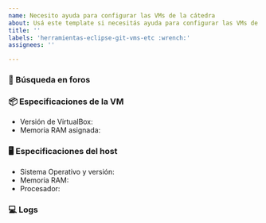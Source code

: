 ```yaml
---
name: Necesito ayuda para configurar las VMs de la cátedra
about: Usá este template si necesitás ayuda para configurar las VMs de la cátedra.
title: ''
labels: 'herramientas-eclipse-git-vms-etc :wrench:'
assignees: ''

---
```


<!--
Contanos cuál es el contexto de tu duda o problema. No olvides buscar primero en el buscador de issues por si la duda ya fue resuelta antes. Si no se resuelve tu duda pero creés que el issue está relacionado, podés citarlo con un #. ¿Hiciste algún cambio reciente en la configuración? De ser así, ¿cuál?
-->

### 🔎 Búsqueda en foros
<!--
Contanos si investigaste sobre el tema en Google o en foros, y si encontraste algún post que sea de utilidad para darnos más contexto sobre el problema.
-->

### 📦 Especificaciones de la VM
- Versión de VirtualBox: 
- Memoria RAM asignada:
<!--
Podés enumerar más configuraciones que creas que están relacionadas como la versión de Guest Additions, el controlador gráfico, etc
-->

### 🖥️ Especificaciones del host
- Sistema Operativo y versión:
- Memoria RAM:
- Procesador:
<!--
Podés enumerar más configuraciones que creas que están relacionadas como la versión de BIOS, la motherboard, etc
-->

### 💻 Logs
<!--
Si obtuviste por consola o por pantalla algo que pueda ayudar a darnos más contexto, no subas capturas de pantalla, copiá y pegá el texto. Podés darle formato código con (Ctrl + 'e'). Si el output es muy extenso, sentite libre de adjuntar un archivo de texto en su lugar.
-->
